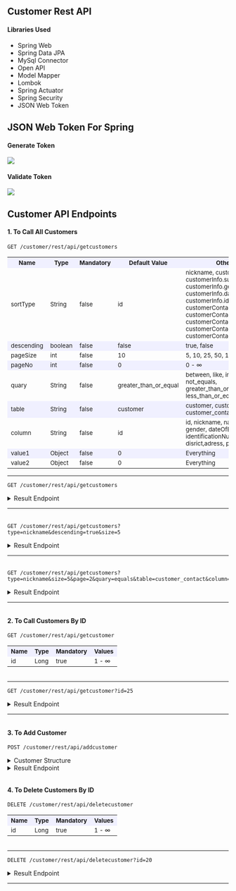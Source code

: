 
## Customer Rest API

#### Libraries Used

* Spring Web
* Spring Data JPA
* MySql Connector
* Open API
* Model Mapper
* Lombok
* Spring Actuator
* Spring Security
* JSON Web Token


## JSON Web Token For Spring
#### Generate Token
![](https://www.javainuse.com/62-2-min.JPG)
#### Validate Token
![](https://www.javainuse.com/62-3-min.JPG)
## Customer API Endpoints
#### 1. To Call All Customers

```
GET /customer/rest/api/getcustomers
```


<table>
  <tr style="background-color:#f0f0ff">
    <th><sub>Name</sub></th>
    <th><sub>Type</sub></th>
    <th><sub>Mandatory</sub></th>
    <th><sub>Default Value</sub></th>
    <th><sub>Other Values</sub></th>
  </tr>
  <tr>
    <td><sub>sortType</sub></td>
    <td><sub>String</sub></td>
    <td><sub>false</sub></td>
    <td><sub>id</sub></td>
    <td>
    <sub>
        nickname, customerInfo.name, customerInfo.surname, customerInfo.gender, <br />customerInfo.dateOfBirth,
        customerInfo.identificationNumber,<br /> customerContact.country,
        customerContact.city, customerContact.disrict,<br />
        customerContact.adress, customerContact.phoneNumber
    </sub>
    </td>
  </tr>
  <tr style="background-color:#f0f0ff">
    <td><sub>descending</sub></td>
    <td><sub>boolean</sub></td>
    <td><sub>false</sub></td>
    <td><sub>false</sub></td>
    <td><sub>true, false</sub></td>
  </tr>
  <tr>
    <td><sub>pageSize</sub></td>
    <td><sub>int</sub></td>
    <td><sub>false</sub></td>
    <td><sub>10</sub></td>
    <td><sub>5, 10, 25, 50, 100 ...</sub></td>
  </tr>
  <tr style="background-color:#f0f0ff">
    <td><sub>pageNo</sub></td>
    <td><sub>int</sub></td>
    <td><sub>false</sub></td>
    <td><sub>0</sub></td>
    <td><sub>0 - ∞</sub></td>
  </tr>
  <tr>
    <td><sub>quary</sub></td>
    <td><sub>String</sub></td>
    <td><sub>false</sub></td>
    <td><sub>greater_than_or_equal</sub></td>
    <td><sub>between, like, in, equals, not_equals,<br> greater_than_or_equal, less_than_or_equal</sub></td>
  </tr>
  <tr style="background-color:#f0f0ff">
    <td><sub>table</sub></td>
    <td><sub>String</sub></td>
    <td><sub>false</sub></td>
    <td><sub>customer</sub></td>
    <td><sub>customer, customer_information, customer_contact</sub></td>
  </tr>
  <tr>
    <td><sub>column</sub></td>
    <td><sub>String</sub></td>
    <td><sub>false</sub></td>
    <td><sub>id</sub></td>
    <td><sub>id, nickname, name, surname, gender, dateOfBirth,<br>
        identificationNumber, country,city, disrict,adress, phoneNumber
        </sub></td>
  </tr>
  <tr style="background-color:#f0f0ff">
    <td><sub>value1</sub></td>
    <td><sub>Object</sub></td>
    <td><sub>false</sub></td>
    <td><sub>0</sub></td>
    <td><sub>Everything</sub></td>
  </tr>
  <tr>
    <td><sub>value2</sub></td>
    <td><sub>Object</sub></td>
    <td><sub>false</sub></td>
    <td><sub>0</sub></td>
    <td><sub>Everything</sub></td>
  </tr>
</table>

***
```
GET /customer/rest/api/getcustomers
```

<details>
  <summary>
    Result Endpoint
  </summary>
  
```json
{
  "succesful": true,
  "code": "getCustomers",
  "message": "The customer list has been successfully called up.",
  "result": [
    {
      "id": 1,
      "nickname": "yagizaybar65",
      "password": "IsrF16eJ7amxIc2",
      "customerInfo": {
        "id": 1,
        "name": "Yağız Erkân",
        "surname": "Aybar",
        "gender": "man",
        "dateOfBirth": "1970-09-17",
        "identificationNumber": 20781401532
      },
      "customerContact": {
        "id": 1,
        "country": "Turkey",
        "city": "GİRESUN",
        "disrict": "BULANCAK",
        "adress": "AHMETLİ KÖYÜ MAH.MERKEZ MEVKİ SOKAK NO:19 93072 BULANCAK/GİRESUN",
        "phoneNumber": 905456974246
      }
    },
    {
      "id": 2,
      "nickname": "celâleddindaglaroglu20",
      "password": "nBy8n5HCqq7",
      "customerInfo": {
        "id": 2,
        "name": "Celâleddin Asil",
        "surname": "Dağlaroğlu",
        "gender": "man",
        "dateOfBirth": "1989-08-01",
        "identificationNumber": 27255242181
      },
      "customerContact": {
        "id": 2,
        "country": "Turkey",
        "city": "TEKİRDAĞ",
        "disrict": "ÇERKEZKÖY",
        "adress": "GAZİ MUSTAFA KEMALPAŞA MAH.ŞEKER SOKAK NO:717 110896 ÇERKEZKÖY/TEKİRDAĞ",
        "phoneNumber": 905442480200
      }
    },
    {
      "id": 3,
      "nickname": "seybangonultas17",
      "password": "9la33LwmbX",
      "customerInfo": {
        "id": 3,
        "name": "Şeyban Altan",
        "surname": "Gönültaş",
        "gender": "man",
        "dateOfBirth": "1967-11-28",
        "identificationNumber": 17523295028
      },
      "customerContact": {
        "id": 3,
        "country": "Turkey",
        "city": "KONYA",
        "disrict": "SELÇUKLU",
        "adress": "BÜYÜKKAYACIK MAH.ORMANSEVEN SOKAK NO:816 100632 SELÇUKLU/KONYA",
        "phoneNumber": 905421818316
      }
    },
    {
      "id": 4,
      "nickname": "nihataybar42",
      "password": "G39gWvNCQARu",
      "customerInfo": {
        "id": 4,
        "name": "Nihat Cihad",
        "surname": "Aybar",
        "gender": "man",
        "dateOfBirth": "2006-01-21",
        "identificationNumber": 10328328145
      },
      "customerContact": {
        "id": 4,
        "country": "Turkey",
        "city": "MERSİN",
        "disrict": "AKDENİZ",
        "adress": "KARACAİLYAS MAH.2971. SOKAK NO:363 119645 AKDENİZ/MERSİN",
        "phoneNumber": 905456612249
      }
    },
    {
      "id": 5,
      "nickname": "ensarakisik53",
      "password": "sW56afU3F0aCT5N",
      "customerInfo": {
        "id": 5,
        "name": "Ensar Agâh",
        "surname": "Akışık",
        "gender": "man",
        "dateOfBirth": "1997-06-17",
        "identificationNumber": 18390353664
      },
      "customerContact": {
        "id": 5,
        "country": "Turkey",
        "city": "İSTANBUL",
        "disrict": "ADALAR",
        "adress": "KINALIADA MAH.MANASTIRALTI KÜME EVLERİ SOKAK NO:211 95630 ADALAR/İSTANBUL",
        "phoneNumber": 905471484248
      }
    },
    {
      "id": 6,
      "nickname": "samiyildizoglu60",
      "password": "PV4ai8rmI72g8cgJ",
      "customerInfo": {
        "id": 6,
        "name": "Sami Ercan",
        "surname": "Yıldızoğlu",
        "gender": "man",
        "dateOfBirth": "1949-01-16",
        "identificationNumber": 13958337237
      },
      "customerContact": {
        "id": 6,
        "country": "Turkey",
        "city": "İSTANBUL",
        "disrict": "ÜMRANİYE",
        "adress": "ÇAKMAK MAH.MEKAN SOKAK NO:683 96252 ÜMRANİYE/İSTANBUL",
        "phoneNumber": 905453959833
      }
    },
    {
      "id": 7,
      "nickname": "hayalipektemek43",
      "password": "4E2Hsy8rdHx",
      "customerInfo": {
        "id": 7,
        "name": "Hayali Gürkan",
        "surname": "Pektemek",
        "gender": "man",
        "dateOfBirth": "1944-04-07",
        "identificationNumber": 10676447910
      },
      "customerContact": {
        "id": 7,
        "country": "Turkey",
        "city": "İSTANBUL",
        "disrict": "ARNAVUTKÖY",
        "adress": "ANADOLU MAH.GELİBOLU CADDESİ SOKAK NO:560 119236 ARNAVUTKÖY/İSTANBUL",
        "phoneNumber": 905434302266
      }
    },
    {
      "id": 8,
      "nickname": "atalaykocoglu2",
      "password": "8cEqf55s46",
      "customerInfo": {
        "id": 8,
        "name": "Atalay Türkeş",
        "surname": "Koçoğlu",
        "gender": "man",
        "dateOfBirth": "2000-06-23",
        "identificationNumber": 22994273077
      },
      "customerContact": {
        "id": 8,
        "country": "Turkey",
        "city": "İSTANBUL",
        "disrict": "EYÜP",
        "adress": "GÜZELTEPE MAH.YENİ DUVAR SOKAK NO:542 95830 EYÜP/İSTANBUL",
        "phoneNumber": 905371975315
      }
    },
    {
      "id": 9,
      "nickname": "vehbibarbarosoglu7",
      "password": "6lL4m60uc",
      "customerInfo": {
        "id": 9,
        "name": "Vehbi Şihab",
        "surname": "Barbarosoğlu",
        "gender": "man",
        "dateOfBirth": "2008-01-10",
        "identificationNumber": 13604908183
      },
      "customerContact": {
        "id": 9,
        "country": "Turkey",
        "city": "ADANA",
        "disrict": "YÜREĞİR",
        "adress": "ULUBATLI HASAN MAH.3051. SOKAK NO:501 78213 YÜREĞİR/ADANA",
        "phoneNumber": 905364701754
      }
    },
    {
      "id": 10,
      "nickname": "tumerhamzaoglu51",
      "password": "4vv5Xc5jKLRt34H8v",
      "customerInfo": {
        "id": 10,
        "name": "Tümer Özden",
        "surname": "Hamzaoğlu",
        "gender": "man",
        "dateOfBirth": "1957-05-02",
        "identificationNumber": 24087597079
      },
      "customerContact": {
        "id": 10,
        "country": "Turkey",
        "city": "HATAY",
        "disrict": "İSKENDERUN",
        "adress": "NARDÜZÜ-NESLİ MAH.186. SOKAK NO:837 94364 İSKENDERUN/HATAY",
        "phoneNumber": 905515456072
      }
    }
  ]
}
```

</details>

***

######

```
GET /customer/rest/api/getcustomers?type=nickname&descending=true&size=5
```

<details>
  <summary>
    Result Endpoint
  </summary>
  
```json
{
  "succesful": true,
  "code": "getCustomers",
  "message": "The customer list has been successfully called up.",
  "result": [
    {
      "id": 326,
      "nickname": "zumrutpektemek25",
      "password": "Q2yjs77rQ",
      "customerInfo": {
        "id": 326,
        "name": "Zümrüt Berçin",
        "surname": "Pektemek",
        "gender": "woman",
        "dateOfBirth": "1941-07-27",
        "identificationNumber": 17677987263
      },
      "customerContact": {
        "id": 326,
        "country": "Turkey",
        "city": "KASTAMONU",
        "disrict": "DADAY",
        "adress": "KAYABAĞI KÖYÜ MAH.KARŞI MEVKİ SOKAK NO:335 98318 DADAY/KASTAMONU",
        "phoneNumber": 905458633366
      }
    },
    {
      "id": 498,
      "nickname": "zumrutakbulut2",
      "password": "T15J53hOVi3470u",
      "customerInfo": {
        "id": 498,
        "name": "Zümrüt",
        "surname": "Akbulut",
        "gender": "woman",
        "dateOfBirth": "1965-08-19",
        "identificationNumber": 24645342730
      },
      "customerContact": {
        "id": 498,
        "country": "Turkey",
        "city": "TEKİRDAĞ",
        "disrict": "ÇORLU",
        "adress": "AHİMEHMET KÖYÜ MAH.13. SOKAK NO:185 110944 ÇORLU/TEKİRDAĞ",
        "phoneNumber": 905361588334
      }
    },
    {
      "id": 442,
      "nickname": "zuleyhaerberk53",
      "password": "HQiGMu2X",
      "customerInfo": {
        "id": 442,
        "name": "Züleyha",
        "surname": "Erberk",
        "gender": "woman",
        "dateOfBirth": "1997-05-27",
        "identificationNumber": 21197941850
      },
      "customerContact": {
        "id": 442,
        "country": "Turkey",
        "city": "BALIKESİR",
        "disrict": "BALYA",
        "adress": "ENVERPAŞA MAH.NALBANT ABDULLAH KANDEMİR SOKAK NO:211 83675 BALYA/BALIKESİR",
        "phoneNumber": 905447875840
      }
    },
    {
      "id": 451,
      "nickname": "zulalbarbarosoglu73",
      "password": "THMUftrA0",
      "customerInfo": {
        "id": 451,
        "name": "Zülal",
        "surname": "Barbarosoğlu",
        "gender": "woman",
        "dateOfBirth": "2006-06-01",
        "identificationNumber": 27927916459
      },
      "customerContact": {
        "id": 451,
        "country": "Turkey",
        "city": "İSTANBUL",
        "disrict": "GAZİOSMANPAŞA",
        "adress": "HÜRRİYET MAH.315. SOKAK NO:696 95968 GAZİOSMANPAŞA/İSTANBUL",
        "phoneNumber": 905356944120
      }
    },
    {
      "id": 372,
      "nickname": "zubeydekarabocek78",
      "password": "4pSr48itf042",
      "customerInfo": {
        "id": 372,
        "name": "Zübeyde",
        "surname": "Karaböcek",
        "gender": "woman",
        "dateOfBirth": "1979-03-12",
        "identificationNumber": 28881181045
      },
      "customerContact": {
        "id": 372,
        "country": "Turkey",
        "city": "AFYONKARAHİSAR",
        "disrict": "HOCALAR",
        "adress": "YEŞİLHİSAR-CUMHURİYET MAH.CİHAN SOKAK NO:161 79640 HOCALAR/AFYONKARAHİSAR",
        "phoneNumber": 905348544803
      }
    }
  ]
}
```

</details>

***

######

```
GET /customer/rest/api/getcustomers?type=nickname&size=5&page=2&quary=equals&table=customer_contact&column=city&start_value=ANKARA
```

<details>
  <summary>
    Result Endpoint
  </summary>
  
```json
{
  "succesful": true,
  "code": "getCustomers",
  "message": "The customer list has been successfully called up.",
  "result": [
    {
      "id": 478,
      "nickname": "julidecetin71",
      "password": "Y848cHGSKBOBMdJ",
      "customerInfo": {
        "id": 478,
        "name": "Julide",
        "surname": "Çetin",
        "gender": "woman",
        "dateOfBirth": "1996-02-01",
        "identificationNumber": 26516876938
      },
      "customerContact": {
        "id": 478,
        "country": "Turkey",
        "city": "ANKARA",
        "disrict": "ÇANKAYA",
        "adress": "ÜNİVERSİTELER MAH.1614. SOKAK NO:288 80988 ÇANKAYA/ANKARA",
        "phoneNumber": 905391239034
      }
    },
    {
      "id": 463,
      "nickname": "julideozkok9",
      "password": "EQuVtT7wD9oIUOW",
      "customerInfo": {
        "id": 463,
        "name": "Julide",
        "surname": "Özkök",
        "gender": "woman",
        "dateOfBirth": "2003-09-28",
        "identificationNumber": 23265857397
      },
      "customerContact": {
        "id": 463,
        "country": "Turkey",
        "city": "ANKARA",
        "disrict": "ETİMESGUT",
        "adress": "GÜZELKENT MAH.720. SOKAK NO:362 125556 ETİMESGUT/ANKARA",
        "phoneNumber": 905442818001
      }
    },
    {
      "id": 144,
      "nickname": "kadirsozeri56",
      "password": "Sx2WbXKU6",
      "customerInfo": {
        "id": 144,
        "name": "Kadir ",
        "surname": "Sözeri",
        "gender": "man",
        "dateOfBirth": "1969-06-10",
        "identificationNumber": 27229413142
      },
      "customerContact": {
        "id": 144,
        "country": "Turkey",
        "city": "ANKARA",
        "disrict": "KEÇİÖREN",
        "adress": "ESERTEPE MAH.303. SOKAK NO:50 81084 KEÇİÖREN/ANKARA",
        "phoneNumber": 905498780620
      }
    },
    {
      "id": 455,
      "nickname": "nazanbasoglu78",
      "password": "l7HpO3y0V",
      "customerInfo": {
        "id": 455,
        "name": "Nazan",
        "surname": "Başoğlu",
        "gender": "woman",
        "dateOfBirth": "1975-04-20",
        "identificationNumber": 28895114221
      },
      "customerContact": {
        "id": 455,
        "country": "Turkey",
        "city": "ANKARA",
        "disrict": "ALTINDAĞ",
        "adress": "ALEMDAĞ MAH.1042/1 SOKAK NO:799 80827 ALTINDAĞ/ANKARA",
        "phoneNumber": 905377225829
      }
    },
    {
      "id": 170,
      "nickname": "necibbademci36",
      "password": "y3CUlL5BfXeRIBOW",
      "customerInfo": {
        "id": 170,
        "name": "Necib ",
        "surname": "Bademci",
        "gender": "man",
        "dateOfBirth": "1958-09-17",
        "identificationNumber": 11746434403
      },
      "customerContact": {
        "id": 170,
        "country": "Turkey",
        "city": "ANKARA",
        "disrict": "KIZILCAHAMAM",
        "adress": "GÜNEYSARAY KÖYÜ MAH.KÖYÜN KENDİSİ SOKAK NO:895 123962 KIZILCAHAMAM/ANKARA",
        "phoneNumber": 905387578561
      }
    }
  ]
}
```

</details>

***

######

#### 2. To Call Customers By ID

```
GET /customer/rest/api/getcustomer
```

<table>
  <tr style="background-color:#f0f0ff">
    <th><sub>Name</sub></th>
    <th><sub>Type</sub></th>
    <th><sub>Mandatory</sub></th>
    <th><sub>Values</sub></th>
  </tr>
  <tr>
    <td><sub>id</sub></td>
    <td><sub>Long</sub></td>
    <td><sub>true</sub></td>
    <td><sub>1 - ∞</sub></td>
  </tr>
  
</table>

######

***

```
GET /customer/rest/api/getcustomer?id=25
```

<details>
  <summary>
    Result Endpoint
  </summary>
  
```json
{
  "succesful": true,
  "code": "getCustomerById",
  "message": "Customer ID 25 was successfully returned.",
  "result": {
    "id": 25,
    "nickname": "ertugrulakyuz50",
    "password": "YhM4QF86H",
    "customerInfo": {
      "id": 25,
      "name": "Ertuğrul Ali",
      "surname": "Akyüz",
      "gender": "man",
      "dateOfBirth": "1997-04-11",
      "identificationNumber": 13736613104
    },
    "customerContact": {
      "id": 25,
      "country": "Turkey",
      "city": "ERZURUM",
      "disrict": "YAKUTİYE",
      "adress": "ÖMER NASUHİ BİLMEN MAH.FERAH SOKAK NO:883 119134 YAKUTİYE/ERZURUM",
      "phoneNumber": 905422950976
    }
  }
}
```

</details>

***
######

#### 3. To Add Customer

```
POST /customer/rest/api/addcustomer
```

<details>
  <summary>
    Customer Structure
  </summary>
  
```json
{
  "id": 0,
  "nickname": "string",
  "password": "string",
  "customerInfo": {
    "id": 0,
    "name": "string",
    "surname": "string",
    "gender": "string",
    "dateOfBirth": "yyyy-mm-dd",
    "identificationNumber": 0
  },
  "customerContact": {
    "id": 0,
    "country": "string",
    "city": "string",
    "disrict": "string",
    "adress": "string",
    "phoneNumber": 0
  }
}
```

</details>

<details>
  <summary>
    Result Endpoint
  </summary>
  
```json
{
  "succesful": true,
  "code": "addCustomer",
  "message": "Customer registration successful.",
  "result": {
    "id": 0,
    "nickname": "gurkanguldas12",
    "password": "$2a$10$lDMe7/ENhpnVkW28XCLKHeAG7KU5v9HddqiZYLH4JOWGc2gzIe66G",
    "customerInfo": {
      "id": 0,
      "name": "Bekir Gurkan",
      "surname": "Guldas",
      "gender": "man",
      "dateOfBirth": "1998-06-27",
      "identificationNumber": 12345678904
    },
    "customerContact": {
      "id": 0,
      "country": "Turkey",
      "city": "Istanbul",
      "disrict": "Pendik",
      "adress": "Batı Mah.",
      "phoneNumber": 905455454545
    }
  }
}
```

</details>

######

######

#### 4. To Delete Customers By ID

```
DELETE /customer/rest/api/deletecustomer
```

<table>
  <tr style="background-color:#f0f0ff">
    <th><sub>Name</sub></th>
    <th><sub>Type</sub></th>
    <th><sub>Mandatory</sub></th>
    <th><sub>Values</sub></th>
  </tr>
  <tr>
    <td><sub>id</sub></td>
    <td><sub>Long</sub></td>
    <td><sub>true</sub></td>
    <td><sub>1 - ∞</sub></td>
  </tr>
  
</table>

######

***

```
DELETE /customer/rest/api/deletecustomer?id=20
```

<details>
  <summary>
    Result Endpoint
  </summary>
  
```json
{
  "succesful": true,
  "code": "deleteCustomerById",
  "message": "The customer with ID number 20 was deleted.",
  "result": {
    "id": 20,
    "nickname": "hurkansozeri71",
    "password": "044x1Yt0eoQ",
    "customerInfo": {
      "id": 20,
      "name": "Hürkan İhvan",
      "surname": "Sözeri",
      "gender": "man",
      "dateOfBirth": "1993-07-05",
      "identificationNumber": 21831255161
    },
    "customerContact": {
      "id": 20,
      "country": "Turkey",
      "city": "MANİSA",
      "disrict": "AHMETLİ",
      "adress": "GÖKKAYA-SÜLEYMAN SUAT MAH.ASMALI SOKAK NO:447 103100 AHMETLİ/MANİSA",
      "phoneNumber": 905387346569
    }
  }
}
```

</details>

***